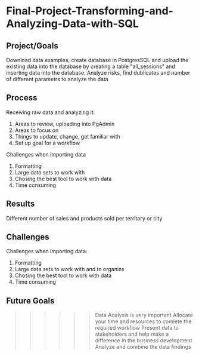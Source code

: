 # Final-Project-Transforming-and-Analyzing-Data-with-SQL

## Project/Goals
Download data examples, create database in PostgresSQL and upload the existing data into the database by creating a table "all_sessions" and inserting data into the database. Analyze risks, find dublicates and number of different parametrs to analyze the data

## Process
Receiving raw data and analyzing it:

1. Areas to review, uploading into PgAdmin
2. Areas to focus on
3. Things to update, change, get familiar with
4. Set up goal for a workflow

Challenges when importing data 

1. Formatting
2. Large data sets to work with
3. Chosing the best tool to work with data
4. Time consuming
## Results
Different number of sales and products sold per territory or city

## Challenges 
Challenges when importing data: 

1. Formatting
2. Large data sets to work with and to organize
3. Chosing the best tool to work with data
4. Time consuming

## Future Goals
>>>>>> Data Analysis is very important
>>>>>> Allocate your time and resources to comlete the required workflow
>>>>>> Present data to stakeholders and help make a difference in the business development
>>>>>> Analyze and combine the data findings
